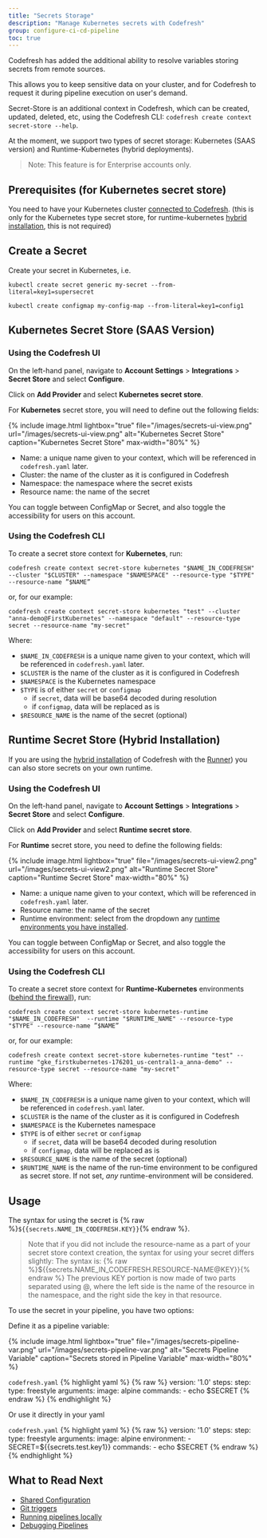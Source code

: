 ```yaml
---
title: "Secrets Storage"
description: "Manage Kubernetes secrets with Codefresh"
group: configure-ci-cd-pipeline
toc: true
---
```


Codefresh has added the additional ability to resolve variables storing secrets from remote sources.

This allows you to keep sensitive data on your cluster, and for Codefresh to request it during pipeline execution on user's demand.

Secret-Store is an additional context in Codefresh, which can be created, updated, deleted, etc, using the Codefresh CLI: `codefresh create context secret-store --help`. 

At the moment, we support two types of secret storage: Kubernetes (SAAS version) and Runtime-Kubernetes (hybrid deployments).

> Note: This feature is for Enterprise accounts only.

## Prerequisites (for Kubernetes secret store)

You need to have your Kubernetes cluster [connected to Codefresh]({{site.baseurl}}/docs/deploy-to-kubernetes/add-kubernetes-cluster/).
(this is only for the Kubernetes type secret store, for runtime-kubernetes [hybrid installation]({{site.baseurl}}/docs/administration/behind-the-firewall/), this is not required)

## Create a Secret

Create your secret in Kubernetes, i.e.

```
kubectl create secret generic my-secret --from-literal=key1=supersecret
```

```
kubectl create configmap my-config-map --from-literal=key1=config1
```

## Kubernetes Secret Store (SAAS Version)

### Using the Codefresh UI

On the left-hand panel, navigate to **Account Settings** > **Integrations** > **Secret Store** and select **Configure**.

Click on **Add Provider** and select **Kubernetes secret store**.

For **Kubernetes** secret store, you will need to define out the following fields:

{% include 
image.html 
lightbox="true" 
file="/images/secrets-ui-view.png" 
url="/images/secrets-ui-view.png"
alt="Kubernetes Secret Store" 
caption="Kubernetes Secret Store" 
max-width="80%" 
%}

- Name: a unique name given to your context, which will be referenced in `codefresh.yaml` later.
- Cluster: the name of the cluster as it is configured in Codefresh
- Namespace: the namespace where the secret exists
- Resource name: the name of the secret

You can toggle between ConfigMap or Secret, and also toggle the accessibility for users on this account.

### Using the Codefresh CLI

To create a secret store context for **Kubernetes**, run: 

```
codefresh create context secret-store kubernetes "$NAME_IN_CODEFRESH" --cluster "$CLUSTER" --namespace "$NAMESPACE" --resource-type "$TYPE" --resource-name ”$NAME”
```

or, for our example:

```
codefresh create context secret-store kubernetes "test" --cluster "anna-demo@FirstKubernetes" --namespace "default" --resource-type secret --resource-name "my-secret"
```

Where:

- `$NAME_IN_CODEFRESH` is a unique name given to your context, which will be referenced in `codefresh.yaml` later.
- `$CLUSTER` is the name of the cluster as it is configured in Codefresh
- `$NAMESPACE` is the Kubernetes namespace 
- `$TYPE` is of either `secret` or `configmap`
  - if `secret`, data will be base64 decoded during resolution
  - if `configmap`, data will be replaced as is
- `$RESOURCE_NAME` is the name of the secret (optional)

## Runtime Secret Store (Hybrid Installation)

If you are using the [hybrid installation]({{site.baseurl}}/docs/administration/behind-the-firewall/) of Codefresh with the [Runner]({{site.baseurl}}/docs/administration/codefresh-runner/)) you can also store secrets on your own runtime.

### Using the Codefresh UI

On the left-hand panel, navigate to **Account Settings** > **Integrations** > **Secret Store** and select **Configure**.

Click on **Add Provider** and select **Runtime secret store**.

For **Runtime** secret store, you need to define the following fields:

{% include 
image.html 
lightbox="true" 
file="/images/secrets-ui-view2.png" 
url="/images/secrets-ui-view2.png"
alt="Runtime Secret Store" 
caption="Runtime Secret Store" 
max-width="80%" 
%}

- Name: a unique name given to your context, which will be referenced in `codefresh.yaml` later.
- Resource name: the name of the secret
- Runtime environment: select from the dropdown any [runtime environments you have installed]({{site.baseurl}}/docs/enterprise/codefresh-runner/).

You can toggle between ConfigMap or Secret, and also toggle the accessibility for users on this account.

### Using the Codefresh CLI

To create a secret store context for **Runtime-Kubernetes** environments ([behind the firewall]({{site.baseurl}}/docs/enterprise/codefresh-runner/)), run:

```
codefresh create context secret-store kubernetes-runtime "$NAME_IN_CODEFRESH"  --runtime "$RUNTIME_NAME" --resource-type "$TYPE" --resource-name ”$NAME”
```

or, for our example:

```
codefresh create context secret-store kubernetes-runtime "test" --runtime "gke_firstkubernetes-176201_us-central1-a_anna-demo" --resource-type secret --resource-name "my-secret"
```

Where:

- `$NAME_IN_CODEFRESH` is a unique name given to your context, which will be referenced in `codefresh.yaml` later.
- `$CLUSTER` is the name of the cluster as it is configured in Codefresh
- `$NAMESPACE` is the Kubernetes namespace 
- `$TYPE` is of either `secret` or `configmap`
  - if `secret`, data will be base64 decoded during resolution
  - if `configmap`, data will be replaced as is
- `$RESOURCE_NAME` is the name of the secret (optional)
- `$RUNTIME_NAME` is the name of the run-time environment to be configured as secret store.  If not set, *any* runtime-environment will be considered.

## Usage

The syntax for using the secret is {% raw %}`${{secrets.NAME_IN_CODEFRESH.KEY}}`{% endraw %}.

> Note that if you did not include the resource-name as a part of your secret store context creation, the syntax for using your secret differs slightly:
The syntax is: {% raw %}${{secrets.NAME_IN_CODEFRESH.RESOURCE-NAME@KEY}}{% endraw %} The previous KEY portion is now made of two parts separated using @, where the left side is the name of the resource in the namespace, and the right side the key in that resource.

To use the secret in your pipeline, you have two options:

Define it as a pipeline variable:

{% include 
image.html 
lightbox="true" 
file="/images/secrets-pipeline-var.png" 
url="/images/secrets-pipeline-var.png"
alt="Secrets Pipeline Variable" 
caption="Secrets stored in Pipeline Variable" 
max-width="80%" 
%}

`codefresh.yaml`
{% highlight yaml %}
{% raw %}
version: '1.0'
steps:
  step:
    type: freestyle
    arguments:
      image: alpine
      commands:
        - echo $SECRET
{% endraw %}
{% endhighlight %}

Or use it directly in your yaml

`codefresh.yaml`
{% highlight yaml %}
{% raw %}
version: '1.0'
steps:
  step:
    type: freestyle
    arguments:
      image: alpine
      environment:
        - SECRET=${{secrets.test.key1}}
      commands:
        - echo $SECRET
{% endraw %}
{% endhighlight %}

## What to Read Next

* [Shared Configuration]({{site.baseurl}}/docs/configure-ci-cd-pipeline/shared-configuration/)
* [Git triggers]({{site.baseurl}}/docs/configure-ci-cd-pipeline/triggers/git-triggers/)
* [Running pipelines locally]({{site.baseurl}}/docs/configure-ci-cd-pipeline/running-pipelines-locally/)
* [Debugging Pipelines]({{site.baseurl}}/docs//yaml-examples/examples/trigger-a-k8s-deployment-from-docker-registry/)

